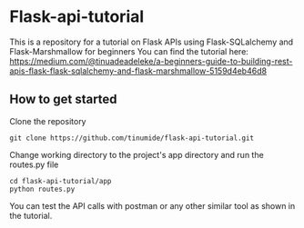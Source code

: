 # Flask-api-tutorial
This is a repository for a tutorial on Flask APIs using Flask-SQLalchemy and Flask-Marshmallow for beginners
You can find the tutorial here: https://medium.com/@tinuadeadeleke/a-beginners-guide-to-building-rest-apis-flask-flask-sqlalchemy-and-flask-marshmallow-5159d4eb46d8
## How to get started
Clone the repository 

`git clone https://github.com/tinumide/flask-api-tutorial.git`

Change working directory to the project's app directory and run the routes.py file
```
cd flask-api-tutorial/app
python routes.py
```
You can test the API calls with postman or any other similar tool as shown in the tutorial.
